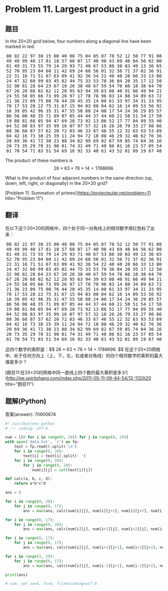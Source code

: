 Problem 11. Largest product in a grid
========================================

## 题目
In the 20×20 grid below, four numbers along a diagonal line have been marked in red.

<center><pre>
08 02 22 97 38 15 00 40 00 75 04 05 07 78 52 12 50 77 91 08
49 49 99 40 17 81 18 57 60 87 17 40 98 43 69 48 04 56 62 00
81 49 31 73 55 79 14 29 93 71 40 67 53 88 30 03 49 13 36 65
52 70 95 23 04 60 11 42 69 24 68 56 01 32 56 71 37 02 36 91
22 31 16 71 51 67 63 89 41 92 36 54 22 40 40 28 66 33 13 80
24 47 32 60 99 03 45 02 44 75 33 53 78 36 84 20 35 17 12 50
32 98 81 28 64 23 67 10 26 38 40 67 59 54 70 66 18 38 64 70
67 26 20 68 02 62 12 20 95 63 94 39 63 08 40 91 66 49 94 21
24 55 58 05 66 73 99 26 97 17 78 78 96 83 14 88 34 89 63 72
21 36 23 09 75 00 76 44 20 45 35 14 00 61 33 97 34 31 33 95
78 17 53 28 22 75 31 67 15 94 03 80 04 62 16 14 09 53 56 92
16 39 05 42 96 35 31 47 55 58 88 24 00 17 54 24 36 29 85 57
86 56 00 48 35 71 89 07 05 44 44 37 44 60 21 58 51 54 17 58
19 80 81 68 05 94 47 69 28 73 92 13 86 52 17 77 04 89 55 40
04 52 08 83 97 35 99 16 07 97 57 32 16 26 26 79 33 27 98 66
88 36 68 87 57 62 20 72 03 46 33 67 46 55 12 32 63 93 53 69
04 42 16 73 38 25 39 11 24 94 72 18 08 46 29 32 40 62 76 36
20 69 36 41 72 30 23 88 34 62 99 69 82 67 59 85 74 04 36 16
20 73 35 29 78 31 90 01 74 31 49 71 48 86 81 16 23 57 05 54
01 70 54 71 83 51 54 69 16 92 33 48 61 43 52 01 89 19 67 48
</pre></center>

The product of these numbers is $$ 26 × 63 × 78 × 14 = 1788696. $$

What is the product of four adjacent numbers in the same direction (up, down, left, right, or diagonally) in the 20×20 grid?


[Problem 11. Summation of primes](https://projecteuler.net/problem=11 title="Problem 11")

## 翻译
在以下这个20×20的网格中，四个处于同一对角线上的相邻数字用红色标了出来：
<center><pre>
08 02 22 97 38 15 00 40 00 75 04 05 07 78 52 12 50 77 91 08
49 49 99 40 17 81 18 57 60 87 17 40 98 43 69 48 04 56 62 00
81 49 31 73 55 79 14 29 93 71 40 67 53 88 30 03 49 13 36 65
52 70 95 23 04 60 11 42 69 24 68 56 01 32 56 71 37 02 36 91
22 31 16 71 51 67 63 89 41 92 36 54 22 40 40 28 66 33 13 80
24 47 32 60 99 03 45 02 44 75 33 53 78 36 84 20 35 17 12 50
32 98 81 28 64 23 67 10 26 38 40 67 59 54 70 66 18 38 64 70
67 26 20 68 02 62 12 20 95 63 94 39 63 08 40 91 66 49 94 21
24 55 58 05 66 73 99 26 97 17 78 78 96 83 14 88 34 89 63 72
21 36 23 09 75 00 76 44 20 45 35 14 00 61 33 97 34 31 33 95
78 17 53 28 22 75 31 67 15 94 03 80 04 62 16 14 09 53 56 92
16 39 05 42 96 35 31 47 55 58 88 24 00 17 54 24 36 29 85 57
86 56 00 48 35 71 89 07 05 44 44 37 44 60 21 58 51 54 17 58
19 80 81 68 05 94 47 69 28 73 92 13 86 52 17 77 04 89 55 40
04 52 08 83 97 35 99 16 07 97 57 32 16 26 26 79 33 27 98 66
88 36 68 87 57 62 20 72 03 46 33 67 46 55 12 32 63 93 53 69
04 42 16 73 38 25 39 11 24 94 72 18 08 46 29 32 40 62 76 36
20 69 36 41 72 30 23 88 34 62 99 69 82 67 59 85 74 04 36 16
20 73 35 29 78 31 90 01 74 31 49 71 48 86 81 16 23 57 05 54
01 70 54 71 83 51 54 69 16 92 33 48 61 43 52 01 89 19 67 48
</pre></center>
这四个数字的乘积是：$$ 26 × 63 × 78 × 14 = 1788696. $$
在这个20×20网格中，处于任何方向上（上，下，左，右或者对角线）的四个相邻数字的乘积的最大值是多少？

[题目11:在20×20的网格中同一直线上四个数的最大乘积是多少](http://pe.spiritzhang.com/index.php/2011-05-11-09-44-54/12-1120t20 title="题目11")

## 题解(Python)

答案(answer): 70600674

```python
#! /usr/bin/env python
# -*- coding: utf-8

num = [[0 for i in range(0, 20)] for j in range(0, 20)]
with open('data.txt', 'r') as fp:
    text = fp.read().split('\n')
    for i in range(0, 20):
        text[i] = text[i].split(' ')
    for i in range(0, 20):
        for j in range(0, 20):
            num[i][j] = int(text[i][j])

def calc(a, b, c, d):
    return a*b*c*d

ans = 0

for i in range(0, 20):
    for j in range(0, 17):
        ans = max(ans, calc(num[i][j], num[i][j+1], num[i][j+2], num[i][j+3]))

for i in range(0, 17):
    for j in range(0, 20):
        ans = max(ans, calc(num[i][j], num[i+1][j], num[i+2][j], num[i+3][j]))

for i in range(0, 17):
    for j in range(0, 17):
        ans = max(ans, calc(num[i][j], num[i+1][j+1], num[i+2][j+2], num[i+3][j+3]))

for i in range(3, 20):
    for j in range(0, 17):
        ans = max(ans, calc(num[i][j], num[i-1][j+1], num[i-2][j+2], num[i-3][j+3]))

print(ans)

# vim: set sw=4, ts=4, fileencoding=utf-8
```

